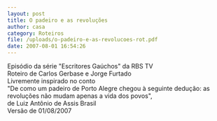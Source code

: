 ```yaml
---
layout: post
title: O padeiro e as revoluções
author: casa
category: Roteiros
file: /uploads/o-padeiro-e-as-revolucoes-rot.pdf
date: 2007-08-01 16:54:26
---
```

Episódio da série "Escritores Gaúchos" da RBS TV\
Roteiro de Carlos Gerbase e Jorge Furtado\
Livremente inspirado no conto\
"De como um padeiro de Porto Alegre chegou à seguinte dedução: as revoluções não mudam apenas a vida dos povos",\
de Luiz Antônio de Assis Brasil\
Versão de 01/08/2007